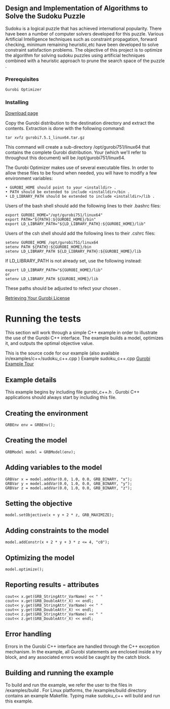## Design and Implementation of Algorithms to Solve the Sudoku Puzzle

Sudoku is a logical puzzle that has achieved international popularity. There have been a
number of computer solvers developed for this puzzle. Various Artificial Intelligence
techniques such as constraint propagation, forward checking, minimum remaining
heuristic,etc have been developed to solve constraint satisfaction problems. The objective
of this project is to optimize the algorithm for solving sudoku puzzles using artificial
techniques combined with a heuristic approach to prune the search space of the puzzle . 

### Prerequisites
```
Gurobi Optimizer 
```
### Installing

[Download page](http://www.gurobi.com/registration/download-reg)

Copy the Gurobi distribution to the destination directory
and extract the contents. Extraction is done with the following command:
```
tar xvfz gurobi7.5.1_linux64.tar.gz
```
This command will create a sub-directory /opt/gurobi751/linux64 that contains the complete
Gurobi distribution. Your <installdir> (which we'll refer to throughout this document) will be
/opt/gurobi751/linux64.

The Gurobi Optimizer makes use of several executable files. In order to allow these files to be found
when needed, you will have to modify a few environment variables:
```
• GUROBI_HOME should point to your <installdir> .
• PATH should be extended to include <installdir>/bin .
• LD_LIBRARY_PATH should be extended to include <installdir>/lib .

```
Users of the bash shell should add the following lines to their .bashrc files:
```
export GUROBI_HOME="/opt/gurobi751/linux64"
export PATH="${PATH}:${GUROBI_HOME}/bin"
export LD_LIBRARY_PATH="${LD_LIBRARY_PATH}:${GUROBI_HOME}/lib"

```
Users of the csh shell should add the following lines to their .cshrc files:
```
setenv GUROBI_HOME /opt/gurobi751/linux64
setenv PATH ${PATH}:${GUROBI_HOME}/bin
setenv LD_LIBRARY_PATH ${LD_LIBRARY_PATH}:${GUROBI_HOME}/lib

```
If LD_LIBRARY_PATH is not already set, use the following instead:
```
export LD_LIBRARY_PATH="${GUROBI_HOME}/lib"
or
setenv LD_LIBRARY_PATH ${GUROBI_HOME}/lib

```
These paths should be adjusted to refect your chosen <installdir> .

[Retrieving Your Gurobi License](https://user.gurobi.com/download/licenses/current)

# Running the tests

This section will work through a simple C++ example in order to illustrate the use of the Gurobi
C++ interface. The example builds a model, optimizes it, and outputs the optimal objective value.

This is the source code for our example (also available in<installdir>/examples/c++/sudoku_c++.cpp )
Example sudoku_c++.cpp
[Gurobi Example Tour](http://www.gurobi.com/documentation/#)
  
## Example details
This example begins by including file gurobi_c++.h . Gurobi C++ applications should always start
by including this file.

## Creating the environment
```
GRBEnv env = GRBEnv();
```
 ## Creating the model
 ```
 GRBModel model = GRBModel(env);
 ```
 ## Adding variables to the model
 ```
 GRBVar x = model.addVar(0.0, 1.0, 0.0, GRB_BINARY, "x");
GRBVar y = model.addVar(0.0, 1.0, 0.0, GRB_BINARY, "y");
GRBVar z = model.addVar(0.0, 1.0, 0.0, GRB_BINARY, "z");
 ```
 ## Setting the objective
 ```
 model.setObjective(x + y + 2 * z, GRB_MAXIMIZE);
 
 ```
 ## Adding constraints to the model
  ```
 model.addConstr(x + 2 * y + 3 * z <= 4, "c0");
  ```
 ## Optimizing the model
  ```
 model.optimize();
  ```
 ## Reporting results - attributes
 ```
cout<< x.get(GRB_StringAttr_VarName) << " "
cout<< x.get(GRB_DoubleAttr_X) << endl;
cout<< y.get(GRB_StringAttr_VarName) << " "
cout<< y.get(GRB_DoubleAttr_X) << endl;
cout<< z.get(GRB_StringAttr_VarName) << " "
cout<< z.get(GRB_DoubleAttr_X) << endl;
 ```
## Error handling

Errors in the Gurobi C++ interface are handled through the C++ exception mechanism. In the
example, all Gurobi statements are enclosed inside a try block, and any associated errors would be
caught by the catch block.

## Building and running the example

To build and run the example, we refer the user to the files in <installdir>/examples/build .
For Linux platforms, the <installdir>/examples/build directory contains an example Makefile.
Typing make sudoku_c++ will build and run this example.
 


